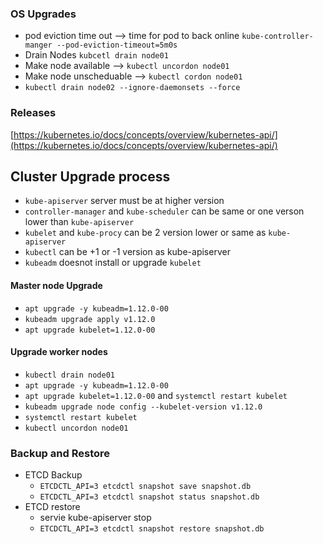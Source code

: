 ### OS Upgrades 
- pod eviction time out --> time for pod to back online `kube-controller-manger --pod-eviction-timeout=5m0s`
- Drain Nodes `kubcetl drain node01`
- Make node available --> `kubectl uncordon node01`
- Make node unscheduable --> `kubectl cordon node01`
- `kubectl drain node02 --ignore-daemonsets --force`

### Releases
[https://kubernetes.io/docs/concepts/overview/kubernetes-api/](https://kubernetes.io/docs/concepts/overview/kubernetes-api/)


## Cluster Upgrade process
- `kube-apiserver`  server must be at higher version
- `controller-manager` and `kube-scheduler` can be same or one verson lower than `kube-apiserver`
- `kubelet` and `kube-procy` can be 2 version lower or same as `kube-apiserver`
- `kubectl` can be +1 or -1 version as kube-apiserver
- `kubeadm` doesnot install or upgrade `kubelet`
#### Master node Upgrade
-  `apt upgrade -y kubeadm=1.12.0-00`
-  `kubeadm upgrade apply v1.12.0`
- `apt upgrade kubelet=1.12.0-00` 
#### Upgrade worker nodes
- `kubectl drain node01`
- `apt upgrade -y kubeadm=1.12.0-00`
- `apt upgrade kubelet=1.12.0-00` and `systemctl restart kubelet`
- `kubeadm upgrade node config --kubelet-version v1.12.0`
-  `systemctl restart kubelet`
- `kubectl uncordon node01`


### Backup and Restore
- ETCD Backup
    - `ETCDCTL_API=3 etcdctl snapshot save snapshot.db`
    - `ETCDCTL_API=3 etcdctl snapshot status snapshot.db`
- ETCD restore
  - servie kube-apiserver stop
  - `ETCDCTL_API=3 etcdctl snapshot restore snapshot.db`
